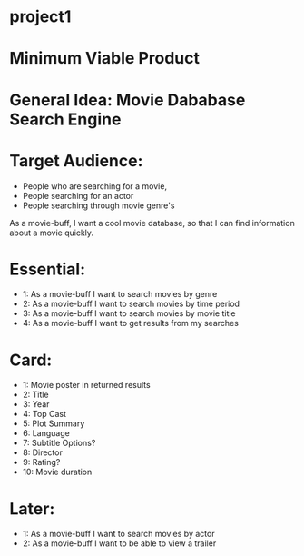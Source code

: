 # project1
# Minimum Viable Product

# General Idea: Movie Dababase Search Engine

# Target Audience:
* People who are searching for a movie, 
* People searching for an actor
* People searching through movie genre's

As a movie-buff, I want a cool movie database, so that I can
find information about a movie quickly.

# Essential:
* 1: As a movie-buff I want to search movies by genre
* 2: As a movie-buff I want to search movies by time period
* 3: As a movie-buff I want to search movies by movie title
* 4: As a movie-buff I want to get results from my searches

# Card:
* 1: Movie poster in returned results
* 2: Title
* 3: Year
* 4: Top Cast
* 5: Plot Summary
* 6: Language
* 7: Subtitle Options?
* 8: Director
* 9: Rating?
* 10: Movie duration


# Later: 
* 1: As a movie-buff I want to search movies by actor
* 2: As a movie-buff I want to be able to view a trailer 

